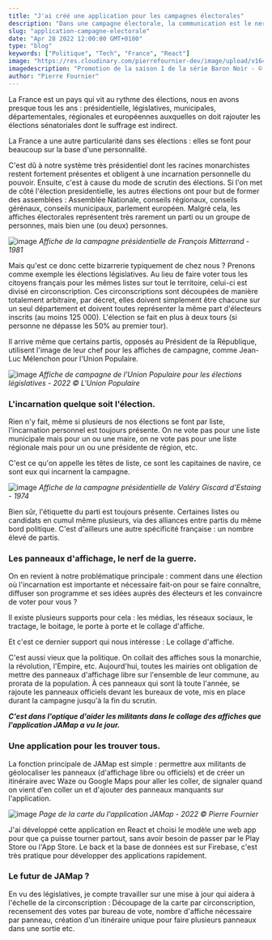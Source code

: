```yaml
---
title: "J'ai créé une application pour les campagnes électorales"
description: "Dans une campagne électorale, la communication est le nerf de la guerre. Comment se faire connaitre et rester dans la tête des gens ?"
slug: "application-campagne-electorale"
date: "Apr 28 2022 12:00:00 GMT+0100"
type: "blog"
keywords: ["Politique", "Tech", "France", "React"]
image: "https://res.cloudinary.com/pierrefournier-dev/image/upload/v1648036603/blog/maxresdefault_rncdwh.jpg"
imagedescription: "Promotion de la saison 1 de la série Baron Noir - © Canal+"
author: "Pierre Fournier"
---
```


La France est un pays qui vit au rythme des élections, nous en avons presque tous les ans : présidentielle, législatives, municipales, départementales, régionales et européennes auxquelles on doit rajouter les élections sénatoriales dont le suffrage est indirect.

La France a une autre particularité dans ses élections : elles se font pour beaucoup sur la base d'une personnalité. 

C'est dû à notre système très présidentiel dont les racines monarchistes restent fortement présentes et obligent à une incarnation personnelle du pouvoir. Ensuite, c'est à cause du mode de scrutin des élections. Si l'on met de côté l'élection presidentielle, les autres élections ont pour but de former des assemblées : Assemblée Nationale, conseils régionaux, conseils gérénaux, conseils municipaux, parlement européen. Malgré cela, les affiches électorales représentent très rarement un parti ou un groupe de personnes, mais bien une (ou deux) personnes.


![image](https://res.cloudinary.com/pierrefournier-dev/image/upload/v1650468652/blog/h3.10.dos.affiche-mitterrand_ye3d4b.jpg)
*Affiche de la campagne présidentielle de François Mitterrand - 1981*

Mais qu'est ce donc cette bizarrerie typiquement de chez nous ? Prenons comme exemple les élections législatives. Au lieu de faire voter tous les citoyens français pour les mêmes listes sur tout le territoire, celui-ci est divisé en circonscription. Ces circonscriptions sont découpées de manière totalement arbitraire, par décret, elles doivent simplement être chacune sur un seul département et doivent toutes représenter la même part d'électeurs inscrits (au moins 125 000). 
L'élection se fait en plus à deux tours (si personne ne dépasse les 50% au premier tour). 

Il arrive même que certains partis, opposés au Président de la République, utilisent l'image de leur chef pour les affiches de campagne, comme Jean-Luc Mélenchon pour l'Union Populaire.

![image](https://res.cloudinary.com/pierrefournier-dev/image/upload/v1651066395/blog/melenchon-pm_tcqoru.jpg)
*Affiche de campagne de l'Union Populaire pour les élections législatives - 2022 © L'Union Populaire*


### L'incarnation quelque soit l'élection.

Rien n'y fait, même si plusieurs de nos élections se font par liste, l'incarnation personnel est toujours présente. On ne vote pas pour une liste municipale mais pour un ou une maire, on ne vote pas pour une liste régionale mais pour un ou une présidente de région, etc. 

C'est ce qu'on appelle les têtes de liste, ce sont les capitaines de navire, ce sont eux qui incarnent la campagne.

![image](https://res.cloudinary.com/pierrefournier-dev/image/upload/v1650469417/blog/giscard_e6act5.jpg)
*Affiche de la campagne présidentielle de Valéry Giscard d'Estaing - 1974*

Bien sûr, l'étiquette du parti est toujours présente. Certaines listes ou candidats en cumul même plusieurs, via des alliances entre partis du même bord politique. C'est d'ailleurs une autre spécificité française : un nombre élevé de partis. 

### Les panneaux d'affichage, le nerf de la guerre.

On en revient à notre problématique principale : comment dans une élection où l'incarnation est importante et nécessaire fait-on pour se faire connaître, diffuser son programme et ses idées auprès des électeurs et les convaincre de voter pour vous ?

Il existe plusieurs supports pour cela : les médias, les réseaux sociaux, le tractage, le boitage, le porte à porte et le collage d'affiche.

Et c'est ce dernier support qui nous intéresse : Le collage d'affiche.

C'est aussi vieux que la politique. On collait des affiches sous la monarchie, la révolution, l'Empire, etc.
Aujourd'hui, toutes les mairies ont obligation de mettre des panneaux d'affichage libre sur l'ensemble de leur commune, au prorata de la population.
À ces panneaux qui sont là toute l'année, se rajoute les panneaux officiels devant les bureaux de vote, mis en place durant la campagne jusqu'à la fin du scrutin.


***C'est dans l'optique d'aider les militants dans le collage des affiches que l'application JAMap a vu le jour.***

### Une application pour les trouver tous.

La fonction principale de JAMap est simple : permettre aux militants de géolocaliser les panneaux (d'affichage libre ou officiels) et de créer un itinéraire avec Waze ou Google Maps pour aller les coller, de signaler quand on vient d'en coller un et d'ajouter des panneaux manquants sur l'application.

![image](https://res.cloudinary.com/pierrefournier-dev/image/upload/v1651070001/blog/Capture_d_e%CC%81cran_2022-04-27_a%CC%80_16.32.10_vvjgfw.png)
*Page de la carte du l'application JAMap - 2022 © Pierre Fournier*

J'ai développé cette application en React et choisi le modèle une web app pour que ça puisse tourner partout, sans avoir besoin de passer par le Play Store ou l'App Store. Le back et la base de données est sur Firebase, c'est très pratique pour développer des applications rapidement.

### Le futur de JAMap ?

En vu des législatives, je compte travailler sur une mise à jour qui aidera à l'échelle de la circonscription : Découpage de la carte par circonscription, recensement des votes par bureau de vote, nombre d'affiche nécessaire par panneau, création d'un itinéraire unique pour faire plusieurs panneaux dans une sortie etc.

